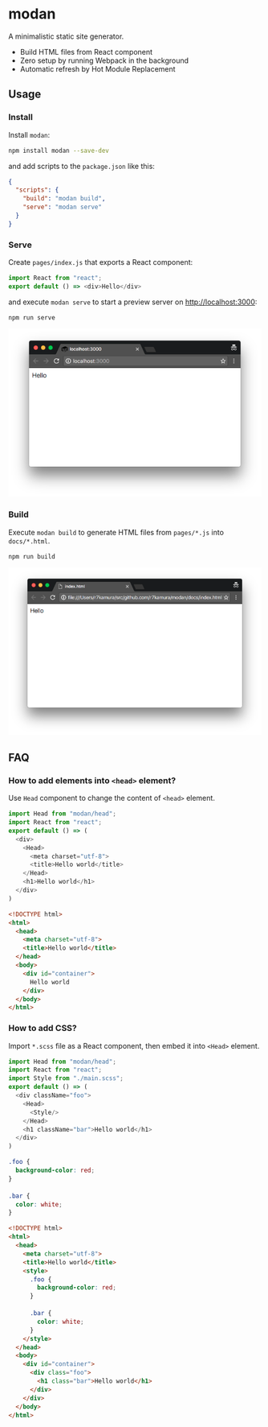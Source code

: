 # modan

A minimalistic static site generator.

- Build HTML files from React component
- Zero setup by running Webpack in the background
- Automatic refresh by Hot Module Replacement

## Usage

### Install

Install `modan`:

```bash
npm install modan --save-dev
```

and add scripts to the `package.json` like this:

```json
{
  "scripts": {
    "build": "modan build",
    "serve": "modan serve"
  }
}
```

### Serve

Create `pages/index.js` that exports a React component:

```javascript
import React from "react";
export default () => <div>Hello</div>
```

and execute `modan serve` to start a preview server on [http://localhost:3000](http://localhost:3000):

```bash
npm run serve
```

![image](/images/screenshot-serve.png)

### Build

Execute `modan build` to generate HTML files from `pages/*.js` into `docs/*.html`.

```bash
npm run build
```

![image](/images/screenshot-build.png)

## FAQ

### How to add elements into `<head>` element?

Use `Head` component to change the content of `<head>` element.

```javascript
import Head from "modan/head";
import React from "react";
export default () => (
  <div>
    <Head>
      <meta charset="utf-8">
      <title>Hello world</title>
    </Head>
    <h1>Hello world</h1>
  </div>
)
```

```html
<!DOCTYPE html>
<html>
  <head>
    <meta charset="utf-8">
    <title>Hello world</title>
  </head>
  <body>
    <div id="container">
      Hello world
    </div>
  </body>
</html>
```

### How to add CSS?

Import `*.scss` file as a React component, then embed it into `<Head>` element.

```javascript
import Head from "modan/head";
import React from "react";
import Style from "./main.scss";
export default () => (
  <div className="foo">
    <Head>
      <Style/>
    </Head>
    <h1 className="bar">Hello world</h1>
  </div>
)
```

```scss
.foo {
  background-color: red;
}

.bar {
  color: white;
}
```

```html
<!DOCTYPE html>
<html>
  <head>
    <meta charset="utf-8">
    <title>Hello world</title>
    <style>
      .foo {
        background-color: red;
      }

      .bar {
        color: white;
      }
    </style>
  </head>
  <body>
    <div id="container">
      <div class="foo">
        <h1 class="bar">Hello world</h1>
      </div>
    </div>
  </body>
</html>
```
